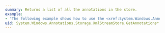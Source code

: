 ```yaml
---
summary: Returns a list of all the annotations in the store.
example:
- "The following example shows how to use the <xref:System.Windows.Annotations.Storage.XmlStreamStore.GetAnnotations%2A> method to determine whether there are any annotations contained in the store.  \n  \n [!code-csharp[DocumentSerialize#DocSerCloseFile](~/samples/snippets/csharp/VS_Snippets_Wpf/DocumentSerialize/CSharp/ThumbViewer.cs#docserclosefile)]"
uid: System.Windows.Annotations.Storage.XmlStreamStore.GetAnnotations*
---
```

